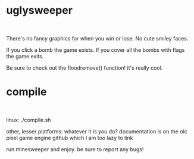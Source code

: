 <h1>uglysweeper</h1> <br>

There's no fancy graphics for when you win or lose. No cute smiley faces.

If you click a bomb the game exists. If you cover all the bombs with flags the game exits.

Be sure to check out the floodremove() function! it's really cool.

<h1> compile </h2> <br>

linux: ./compile.sh

other, lesser platforms: whatever it is you do? documentation is on the olc pixel game engine github which I am too lazy to link

run minesweeper and enjoy. be sure to report any bugs!
